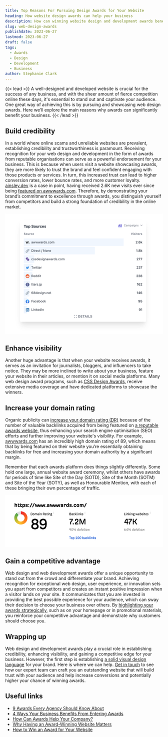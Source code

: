 ```yaml
---
title: Top Reasons For Pursuing Design Awards for Your Website
heading: How website design awards can help your business
description: How can winning website design and development awards benefit your business? Read on to find out more about what achieving awards can do for your brand.
slug: web-design-awards
publishdate: 2023-06-27
lastmod: 2023-06-27
draft: false
tags:
  - Awards
  - Design
  - Development
  - Business
author: Stephanie Clark
---
```


{{< lead >}}
A well-designed and developed website is crucial for the success of any business, and with the sheer amount of fierce
competition online these days, it's essential to stand out and captivate your audience. One great way of achieving this
is by pursuing and showcasing web design awards. Here we’ll explore the main reasons why awards can significantly
benefit your business.
{{< /lead >}}

## Build credibility

In a world where online scams and unreliable websites are prevalent, establishing credibility and trustworthiness is
paramount. Receiving recognition for your web design and development in the form of awards from reputable organisations
can serve as a powerful endorsement for your business. This is because when users visit a website showcasing awards,
they are more likely to trust the brand and feel confident engaging with those products or services. In turn, this
increased trust can lead to higher conversion rates, lower bounce rates, and more customer
loyalty. [ainsley.dev](http://ainsley.dev) is a case in point, having received 2.6K new visits ever since
being [featured on awwwards.com](https://www.awwwards.com/sites/ainsley-dev). Therefore, by demonstrating your brand’s
commitment to excellence through awards, you distinguish yourself from competitors and build a strong foundation of
credibility in the online market.

![Website Traffic](images/website-traffic.png)

## Enhance visibility

Another huge advantage is that when your website receives awards, it serves as an invitation for journalists, bloggers,
and influencers to take notice. They may be more inclined to write about your business, feature your website in their
articles, or mention it on social media platforms. Many web design award programs, such
as [CSS Design Awards](https://www.cssdesignawards.com/sites/ainsley-dev/43451/), receive extensive media coverage and
have dedicated platforms to showcase the winners.

## Increase your domain rating

Organic publicity can [increase your domain rating (DR)](https://ahrefs.com/blog/how-to-increase-website-authority/)
because of the number of valuable backlinks acquired from being featured
on [a reputable awards website](https://webflow.com/blog/9-agency-awards), thus enhancing your search engine
optimisation (SEO) efforts and further improving your website's visibility. For
example, [awwwards.com](http://awwwards.com) has an incredibly high domain rating of 89, which means that by being
featured on their website you’re essentially obtaining backlinks for free and increasing your domain authority by a
significant margin.

Remember that each awards platform does things slightly differently. Some hold one large, annual
website award ceremony, whilst others have awards for periods of time like Site of the Day (SOTD), Site of the Month
(SOTM) and Site of the Year (SOTY), as well as Honourable Mention, with each of these bringing their own percentage of
traffic.

![Ahrefs Domain Rating for awwwards](images/dr-rating.png)

## Gain a competitive advantage

Web design and web development awards offer a unique opportunity to stand out from the crowd and differentiate your
brand. Achieving recognition for exceptional web design, user experience, or innovation sets you apart from competitors
and creates an instant positive impression when a visitor lands on your site. It communicates that you are invested in
providing the best possible experience for your audience, which can sway their decision to choose your business over
others.
By [highlighting your awards strategically](https://understandingecommerce.com/how-to-show-off-achievements-on-your-ecommerce-site/),
such as on your homepage or in promotional materials, you reinforce your competitive advantage and demonstrate why
customers should choose you.

## Wrapping up

Web design and development awards play a crucial role in establishing credibility, enhancing visibility, and gaining a
competitive edge for your business. However, the first step is
establishing [a solid visual design language](https://ainsley.dev/brand/) for your brand. Here is where we can
help. [Get in touch](https://ainsley.dev/contact/) to see how our expert team can craft you an outstanding website that
will build trust with your audience and help increase conversions and potentially higher your chance of winning awards.

## Useful links

* [9 Awards Every Agency Should Know About](https://webflow.com/blog/9-agency-awards)
* [4 Ways Your Business Benefits From Entering Awards](https://allthingsbusiness.co.uk/2022/07/21/business-benefits-from-entering-awards/)
* [How Can Awards Help Your Company?](https://www.business.com/articles/do-awards-really-do-anything-for-your-company/)
* [Why Having an Award-Winning Website Matters](https://medium.com/bornfight-studio/why-does-having-an-award-winning-website-matter-a8b4da814d6f)
* [How to Win an Award for Your Website](https://prismic.io/blog/how-to-win-award-for-website)
